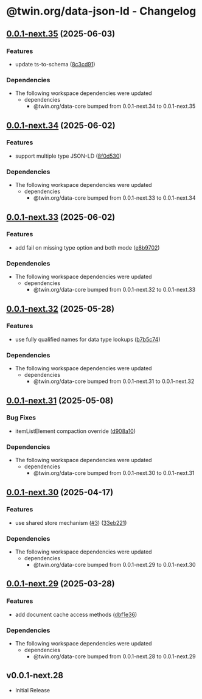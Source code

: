 # @twin.org/data-json-ld - Changelog

## [0.0.1-next.35](https://github.com/twinfoundation/data/compare/data-json-ld-v0.0.1-next.34...data-json-ld-v0.0.1-next.35) (2025-06-03)


### Features

* update ts-to-schema ([8c3cd91](https://github.com/twinfoundation/data/commit/8c3cd9131113f2d609f6e709562402e5c7766c1a))


### Dependencies

* The following workspace dependencies were updated
  * dependencies
    * @twin.org/data-core bumped from 0.0.1-next.34 to 0.0.1-next.35

## [0.0.1-next.34](https://github.com/twinfoundation/data/compare/data-json-ld-v0.0.1-next.33...data-json-ld-v0.0.1-next.34) (2025-06-02)


### Features

* support multiple type JSON-LD ([8f0d530](https://github.com/twinfoundation/data/commit/8f0d530f66302ab19413ecf968f170f97456e31e))


### Dependencies

* The following workspace dependencies were updated
  * dependencies
    * @twin.org/data-core bumped from 0.0.1-next.33 to 0.0.1-next.34

## [0.0.1-next.33](https://github.com/twinfoundation/data/compare/data-json-ld-v0.0.1-next.32...data-json-ld-v0.0.1-next.33) (2025-06-02)


### Features

* add fail on missing type option and both mode ([e8b9702](https://github.com/twinfoundation/data/commit/e8b97029a04b646497ff0e55b9610291e58ae92a))


### Dependencies

* The following workspace dependencies were updated
  * dependencies
    * @twin.org/data-core bumped from 0.0.1-next.32 to 0.0.1-next.33

## [0.0.1-next.32](https://github.com/twinfoundation/data/compare/data-json-ld-v0.0.1-next.31...data-json-ld-v0.0.1-next.32) (2025-05-28)


### Features

* use fully qualified names for data type lookups ([b7b5c74](https://github.com/twinfoundation/data/commit/b7b5c746b0180a87baa976f6a7a76cedd53d8ff7))


### Dependencies

* The following workspace dependencies were updated
  * dependencies
    * @twin.org/data-core bumped from 0.0.1-next.31 to 0.0.1-next.32

## [0.0.1-next.31](https://github.com/twinfoundation/data/compare/data-json-ld-v0.0.1-next.30...data-json-ld-v0.0.1-next.31) (2025-05-08)


### Bug Fixes

* itemListElement compaction override ([d908a10](https://github.com/twinfoundation/data/commit/d908a1043d7792e31b3101221d17850757b6c2a6))


### Dependencies

* The following workspace dependencies were updated
  * dependencies
    * @twin.org/data-core bumped from 0.0.1-next.30 to 0.0.1-next.31

## [0.0.1-next.30](https://github.com/twinfoundation/data/compare/data-json-ld-v0.0.1-next.29...data-json-ld-v0.0.1-next.30) (2025-04-17)


### Features

* use shared store mechanism ([#3](https://github.com/twinfoundation/data/issues/3)) ([33eb221](https://github.com/twinfoundation/data/commit/33eb221ccec2b4a79549c06e9a04225009b93a46))


### Dependencies

* The following workspace dependencies were updated
  * dependencies
    * @twin.org/data-core bumped from 0.0.1-next.29 to 0.0.1-next.30

## [0.0.1-next.29](https://github.com/twinfoundation/data/compare/data-json-ld-v0.0.1-next.28...data-json-ld-v0.0.1-next.29) (2025-03-28)


### Features

* add document cache access methods ([dbf1e36](https://github.com/twinfoundation/data/commit/dbf1e36d176c5f428f8c52628fb5a1ff7a6a174a))


### Dependencies

* The following workspace dependencies were updated
  * dependencies
    * @twin.org/data-core bumped from 0.0.1-next.28 to 0.0.1-next.29

## v0.0.1-next.28

- Initial Release
